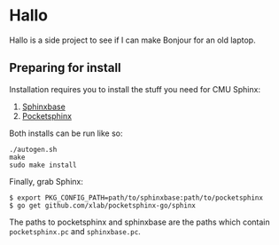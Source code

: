 # Hallo
Hallo is a side project to see if I can make Bonjour for an old 
laptop.

## Preparing for install
Installation requires you to install the stuff you need for CMU 
Sphinx:

1. [Sphinxbase](https://github.com/cmusphinx/sphinxbase)
2. [Pocketsphinx](https://github.com/cmusphinx/pocketsphinx)

Both installs can be run like so:

```
./autogen.sh
make
sudo make install
```

Finally, grab Sphinx:

```
$ export PKG_CONFIG_PATH=path/to/sphinxbase:path/to/pocketsphinx
$ go get github.com/xlab/pocketsphinx-go/sphinx
```

The paths to pocketsphinx and sphinxbase are the paths which 
contain `pocketsphinx.pc` and `sphinxbase.pc`.
